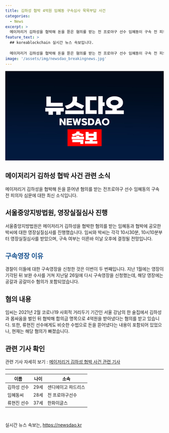 ```yaml
---
title: 김하성 협박 4억원 임혜동 구속심사 묵묵부답 사건
categories:
  - News
excerpt: >
  메이저리거 김하성을 협박해 돈을 뜯은 혐의를 받는 전 프로야구 선수 임혜동이 구속 전 피의자 심문에 출석했다. 함께 김씨를 협박한 전 소속사 팀장 박씨도 피의자로 입건됐고, 구속 여부는 이날 오후 결정될 전망이다. 임씨는 2021년 2월 김하성과 몸싸움 빌미로 4억원을 받아낸 혐의를 받으며, 류현진 선수에게 비슷한 수법으로 수억원을 뜯어낸 혐의도 포함됐었으나 이번에는 빠져나갔다.
feature_text: >
  ## koreablockchain 실시간 뉴스 속보입니다.

  메이저리거 김하성을 협박해 돈을 뜯은 혐의를 받는 전 프로야구 선수 임혜동이 구속 전 피의자 심문에 출석했다. 함께 김씨를 협박한 전 소속사 팀장 박씨도 피의자로 입건됐고, 구속 여부는 이날 오후 결정될 전망이다. 임씨는 2021년 2월 김하성과 몸싸움 빌미로 4억원을 받아낸 혐의를 받으며, 류현진 선수에게 비슷한 수법으로 수억원을 뜯어낸 혐의도 포함됐었으나 이번에는 빠져나갔다.
image: '/assets/img/newsdao_breakingnews.jpg'
---
```


<p><img src="/assets/img/newsdao_breakingnews.jpg" alt="koreablockchain 속보" /></p>

<h2 data-ke-size="size26">메이저리거 김하성 협박 사건 관련 소식</h2>

<p data-ke-size="size16">메이저리거 김하성을 협박해 돈을 뜯어낸 혐의를 받는 전프로야구 선수 임혜동의 구속 전 피의자 심문에 대한 최신 소식입니다.</p>

<h2><b>서울중앙지방법원, 영장실질심사 진행</b></h2>

<p data-ke-size="size16">서울중앙지방법원은 메이저리거 김하성을 협박한 혐의를 받는 임혜동과 협박에 공모한 박씨에 대한 영장실질심사를 진행했습니다. 임씨와 박씨는 각각 10시30분, 10시10분부터 영장실질심사를 받았으며, 구속 여부는 이른바 이날 오후에 결정될 전망입니다.</p>

<h2><span style="color: #1a5490;"><b>구속영장 이유</b></span></h2>

<p data-ke-size="size16">경찰이 이들에 대한 구속영장을 신청한 것은 이번이 두 번째입니다. 지난 1월에는 영장이 기각된 뒤 보완 수사를 거쳐 지난달 26일에 다시 구속영장을 신청했는데, 해당 영장에는 공갈과 공갈미수 혐의가 포함되었습니다.</p>

<h2><b>혐의 내용</b></h2>

<p data-ke-size="size16">임씨는 2021년 2월 코로나19 사회적 거리두기 기간인 서울 강남의 한 술집에서 김하성과 몸싸움을 벌인 뒤 협박해 합의금 명목으로 4억원을 받아냈다는 혐의를 받고 있습니다. 또한, 류현진 선수에게도 비슷한 수법으로 돈을 뜯어냈다는 내용이 포함되어 있었으나, 현재는 해당 혐의가 빠졌습니다.</p>

<h2><b>관련 기사 확인</b></h2>

<p data-ke-size="size16">관련 기사 자세히 보기 : <a href="https://www.examplelink.com">메이저리거 김하성 협박 사건 관련 기사</a></p>

<hr>

<table>
  <thead>
    <tr>
      <th>이름</th>
      <th>나이</th>
      <th>소속</th>
    </tr>
  </thead>
  <tbody>
    <tr>
      <td>김하성 선수</td>
      <td>29세</td>
      <td>샌디에이고 파드리스</td>
    </tr>
    <tr>
      <td>임혜동씨</td>
      <td>28세</td>
      <td>전 프로야구선수</td>
    </tr>
    <tr>
      <td>류현진 선수</td>
      <td>37세</td>
      <td>한화이글스</td>
    </tr>
  </tbody>
</table>

<p data-ke-size="size16">&nbsp;</p>
실시간 뉴스 속보는, <a href="https://newsdao.kr" rel="dofollow">https://newsdao.kr</a>


